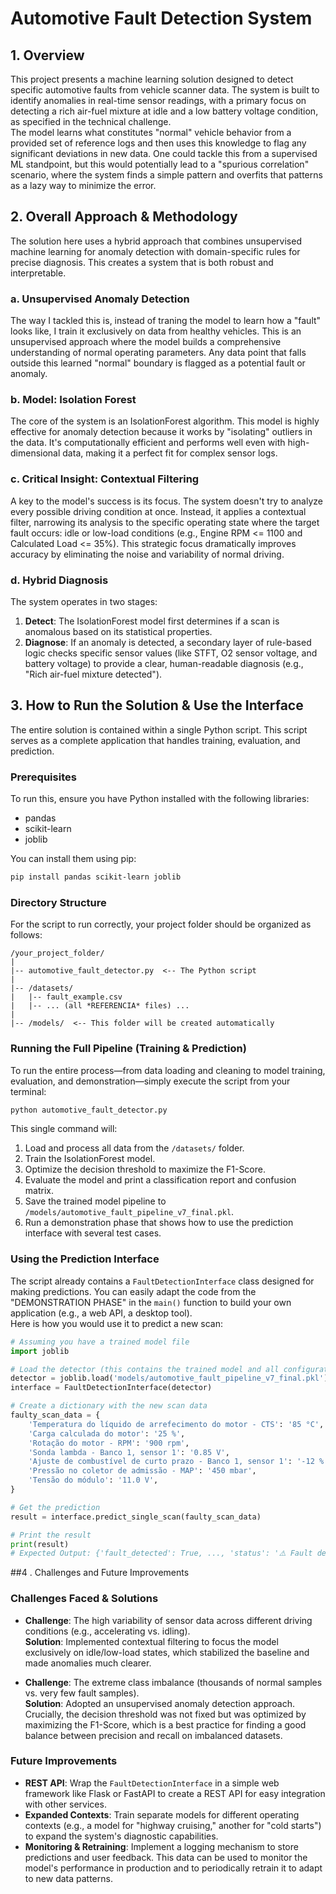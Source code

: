 # Automotive Fault Detection System

## 1. Overview
This project presents a machine learning solution designed to detect specific automotive faults from vehicle scanner data. The system is built to identify anomalies in real-time sensor readings, with a primary focus on detecting a rich air-fuel mixture at idle and a low battery voltage condition, as specified in the technical challenge.  
The model learns what constitutes "normal" vehicle behavior from a provided set of reference logs and then uses this knowledge to flag any significant deviations in new data.
One could tackle this from a supervised ML standpoint, but this would potentially lead to a "spurious correlation" scenario, where the system finds a simple pattern and overfits that patterns as a lazy way to minimize the error.

## 2. Overall Approach & Methodology
The solution here uses a hybrid approach that combines unsupervised machine learning for anomaly detection with domain-specific rules for precise diagnosis. This creates a system that is both robust and interpretable.

### a. Unsupervised Anomaly Detection
The way I tackled this is, instead of traning the model to learn how a "fault" looks like, I train it exclusively on data from healthy vehicles. This is an unsupervised approach where the model builds a comprehensive understanding of normal operating parameters. Any data point that falls outside this learned "normal" boundary is flagged as a potential fault or anomaly.

### b. Model: Isolation Forest
The core of the system is an IsolationForest algorithm. This model is highly effective for anomaly detection because it works by "isolating" outliers in the data. It's computationally efficient and performs well even with high-dimensional data, making it a perfect fit for complex sensor logs.

### c. Critical Insight: Contextual Filtering
A key to the model's success is its focus. The system doesn't try to analyze every possible driving condition at once. Instead, it applies a contextual filter, narrowing its analysis to the specific operating state where the target fault occurs: idle or low-load conditions (e.g., Engine RPM <= 1100 and Calculated Load <= 35%). This strategic focus dramatically improves accuracy by eliminating the noise and variability of normal driving.

### d. Hybrid Diagnosis
The system operates in two stages:
1. **Detect**: The IsolationForest model first determines if a scan is anomalous based on its statistical properties.  
2. **Diagnose**: If an anomaly is detected, a secondary layer of rule-based logic checks specific sensor values (like STFT, O2 sensor voltage, and battery voltage) to provide a clear, human-readable diagnosis (e.g., "Rich air-fuel mixture detected").

## 3. How to Run the Solution & Use the Interface
The entire solution is contained within a single Python script. This script serves as a complete application that handles training, evaluation, and prediction.

### Prerequisites
To run this, ensure you have Python installed with the following libraries:
- pandas
- scikit-learn
- joblib

You can install them using pip:
```bash
pip install pandas scikit-learn joblib
```

### Directory Structure
For the script to run correctly, your project folder should be organized as follows:
```
/your_project_folder/
|
|-- automotive_fault_detector.py  <-- The Python script
|
|-- /datasets/
|   |-- fault_example.csv
|   |-- ... (all *REFERENCIA* files) ...
|
|-- /models/  <-- This folder will be created automatically
```

### Running the Full Pipeline (Training & Prediction)
To run the entire process—from data loading and cleaning to model training, evaluation, and demonstration—simply execute the script from your terminal:
```bash
python automotive_fault_detector.py
```

This single command will:
1. Load and process all data from the `/datasets/` folder.
2. Train the IsolationForest model.
3. Optimize the decision threshold to maximize the F1-Score.
4. Evaluate the model and print a classification report and confusion matrix.
5. Save the trained model pipeline to `/models/automotive_fault_pipeline_v7_final.pkl`.
6. Run a demonstration phase that shows how to use the prediction interface with several test cases.

### Using the Prediction Interface
The script already contains a `FaultDetectionInterface` class designed for making predictions. You can easily adapt the code from the "DEMONSTRATION PHASE" in the `main()` function to build your own application (e.g., a web API, a desktop tool).  
Here is how you would use it to predict a new scan:
```python
# Assuming you have a trained model file
import joblib

# Load the detector (this contains the trained model and all configurations)
detector = joblib.load('models/automotive_fault_pipeline_v7_final.pkl')
interface = FaultDetectionInterface(detector)

# Create a dictionary with the new scan data
faulty_scan_data = {
    'Temperatura do líquido de arrefecimento do motor - CTS': '85 °C',
    'Carga calculada do motor': '25 %',
    'Rotação do motor - RPM': '900 rpm',
    'Sonda lambda - Banco 1, sensor 1': '0.85 V',
    'Ajuste de combustível de curto prazo - Banco 1, sensor 1': '-12 %',
    'Pressão no coletor de admissão - MAP': '450 mbar',
    'Tensão do módulo': '11.0 V',
}

# Get the prediction
result = interface.predict_single_scan(faulty_scan_data)

# Print the result
print(result)
# Expected Output: {'fault_detected': True, ..., 'status': '⚠️ Fault detected', 'fault_details': [...]}
```

##4 . Challenges and Future Improvements

### Challenges Faced & Solutions
- **Challenge**: The high variability of sensor data across different driving conditions (e.g., accelerating vs. idling).  
  **Solution**: Implemented contextual filtering to focus the model exclusively on idle/low-load states, which stabilized the baseline and made anomalies much clearer.

- **Challenge**: The extreme class imbalance (thousands of normal samples vs. very few fault samples).  
  **Solution**: Adopted an unsupervised anomaly detection approach. Crucially, the decision threshold was not fixed but was optimized by maximizing the F1-Score, which is a best practice for finding a good balance between precision and recall on imbalanced datasets.

### Future Improvements
- **REST API**: Wrap the `FaultDetectionInterface` in a simple web framework like Flask or FastAPI to create a REST API for easy integration with other services.
- **Expanded Contexts**: Train separate models for different operating contexts (e.g., a model for "highway cruising," another for "cold starts") to expand the system's diagnostic capabilities.
- **Monitoring & Retraining**: Implement a logging mechanism to store predictions and user feedback. This data can be used to monitor the model's performance in production and to periodically retrain it to adapt to new data patterns.